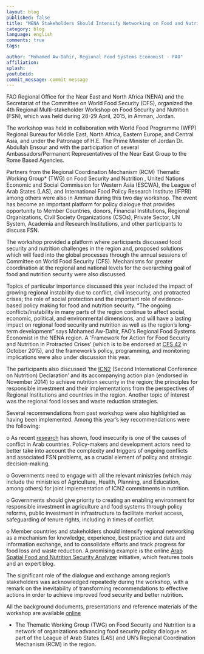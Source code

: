 ```yaml
---
layout: blog
published: false
title: "MENA Stakeholders Should Intensify Networking on Food and Nutrition Security - Especially in Times of Crises"
category: blog
language: english
comments: true
tags: 

author: "Mohamed Aw-Dahir, Regional Food Systems Economist - FAO"
affiliation: 
splash: 
youtubeid: 
commit_message: commit message
---
```

FAO Regional Office for the Near East and North Africa (NENA) and the Secretariat of the Committee on World Food Security (CFS), organized the 4th Regional Multi-stakeholder Workshop on Food Security and Nutrition (FSN), which was held during 28-29 April, 2015, in Amman, Jordan. 

The workshop was held in collaboration with World Food Programme (WFP) Regional Bureau for Middle East, North Africa, Eastern Europe, and Central Asia, and under the Patronage of H.E. The Prime Minister of Jordan Dr. Abdullah Ensour and with the participation of several Ambassadors/Permanent Representatives of the Near East Group to the Rome Based Agencies.

Partners from the Regional Coordination Mechanism (RCM) Thematic Working Group* (TWG) on Food Security and Nutrition , United Nations Economic and Social Commission for Western Asia (ESCWA), the League of Arab States (LAS), and International Food Policy Research Institute (IFPRI) among others were also in Amman during this two day workshop. The event has become an important platform for policy dialogue that provides opportunity to Member Countries, donors, Financial Institutions, Regional Organizations, Civil Society Organizations (CSOs), Private Sector, UN System, Academia and Research Institutions, and other participants to discuss FSN.

The workshop provided a platform where participants discussed food security and nutrition challenges in the region and, proposed solutions which will feed into the global processes through the annual sessions of Committee on World Food Security (CFS). Mechanisms for greater coordination at the regional and national levels for the overarching goal of food and nutrition security were also discussed.

Topics of particular importance discussed this year included the impact of growing regional instability due to conflict, civil insecurity, and protracted crises; the role of social protection and the important role of evidence-based policy making for food and nutrition security. “The ongoing conflicts/instability in many parts of the region continue to affect social, economic, political, and environmental dimensions, and will have a lasting impact on regional food security and nutrition as well as the region’s long-term development” says Mohamed Aw-Dahir, FAO’s Regional Food Systems Economist in the NENA region. A ‘Framework for Action for Food Security and Nutrition in Protracted Crises’ (which is to be endorsed at [CFS 42](http://www.fao.org/cfs/cfs-home/cfs42/en/) in October 2015), and the framework’s policy, programming, and monitoring implications were also under discussion this year.

The participants also discussed ‘the [ICN2](http://www.fao.org/about/meetings/icn2/en/) (Second International Conference on Nutrition) Declaration’ and its accompanying action plan (endorsed in November 2014) to achieve nutrition security in the region; the principles for responsible investment and their implementations from the perspectives of Regional Institutions and countries in the region. Another topic of interest was the regional food losses and waste reduction strategies.

Several recommendations from past workshop were also highlighted as having been implemented. Among this year’s key recommendations were the following:

o	As recent [research](http://www.arabspatial.org/blog/blog/2014/12/19/your-filename/) has shown, food insecurity is one of the causes of conflict in Arab countries. Policy-makers and development actors need to better take into account the complexity and triggers of ongoing conflicts and associated FSN problems, as a crucial element of policy and strategic decision-making. 

o	Governments need to engage with all the relevant ministries (which may include the ministries of Agriculture, Health, Planning, and Education, among others) for joint implementation of ICN2 commitments in nutrition.

o	Governments should give priority to creating an enabling environment for responsible investment in agriculture and food systems through policy reforms, public investment in infrastructure to facilitate market access, safeguarding of tenure rights, including in times of conflict.

o	Member countries and stakeholders should intensify regional networking as a mechanism for knowledge, experience, best practice and data and information exchange, and to consolidate efforts and track progress for food loss and waste reduction. A promising example is the online [Arab Spatial Food and Nutrition Security Analyzer](http://www.arabspatial.org/) initiative, which features tools and an expert blog.

The significant role of the dialogue and exchange among region’s stakeholders was acknowledged repeatedly during the workshop, with a remark on the inevitability of transforming recommendations to effective actions in order to achieve improved food security and better nutrition.


All the background documents, presentations and reference materials of the workshop are available [online](http://www.fao.org/cfs/cfs-home/cfsevents/cfsne2015/en/) 



* The Thematic Working Group (TWG) on Food Security and Nutrition is a network of organizations advancing food security policy dialogue as part of the League of Arab States (LAS) and UN’s Regional Coordination Mechanism (RCM) in the region.
